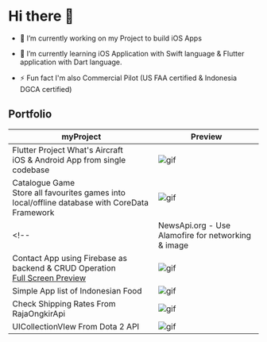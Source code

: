 # Hi there 👋


- 🔭 I’m currently working on my Project to build iOS Apps 

- 🌱 I’m currently learning iOS Application with Swift language  & Flutter application with Dart language.

- ⚡ Fun fact I'm also Commercial Pilot (US FAA certified & Indonesia DGCA certified)  

## Portfolio


| myProject        | Preview           | 
| ------------- |---------------|
| Flutter Project What's Aircraft <br> iOS & Android App from single codebase     | ![gif](https://thumbs.gfycat.com/DisfiguredRingedCleanerwrasse-size_restricted.gif) |
| Catalogue Game <br> Store all favourites games  into local/offline database with CoreData Framework     | ![gif](https://thumbs.gfycat.com/GlaringGrandioseAntipodesgreenparakeet-size_restricted.gif) |
<!-- | NewsApi.org - Use Alamofire  for networking & image      |  <img src="https://raw.githubusercontent.com/mhalfaraby/OpsigoNewsApi/main/Screenshot/2.png" width="100" height="200"> <img src="https://raw.githubusercontent.com/mhalfaraby/OpsigoNewsApi/main/Screenshot/3.png" width="100" height="200">  |
| Contact App using Firebase as backend & CRUD Operation <br/>[Full Screen Preview](https://gfycat.com/peacefulcalculatingbaiji)      | ![gif](https://thumbs.gfycat.com/PeacefulCalculatingBaiji-size_restricted.gif) |
| Simple App list of Indonesian Food      | ![gif](https://thumbs.gfycat.com/SnappyWealthyBaiji-size_restricted.gif) |
| Check Shipping Rates From RajaOngkirApi      |![gif](https://thumbs.gfycat.com/ImpoliteTallJaeger-size_restricted.gif)  |
| UICollectionVIew From Dota 2 API      | ![gif](https://thumbs.gfycat.com/FantasticParchedArgali-size_restricted.gif) | -->
